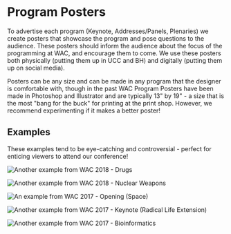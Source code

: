 # Program Posters

To advertise each program \(Keynote, Addresses/Panels, Plenaries\) we create posters that showcase the program and pose questions to the audience. These posters should inform the audience about the focus of the programming at WAC, and encourage them to come. We use these posters both physically \(putting them up in UCC and BH\) and digitally \(putting them up on social media\).

 Posters can be any size and can be made in any program that the designer is comfortable with, though in the past WAC Program Posters have been made in Photoshop and Illustrator and are typically 13" by 19" - a size that is the most "bang for the buck" for printing at the print shop. However, we recommend experimenting if it makes a better poster!

## Examples

These examples tend to be eye-catching and controversial - perfect for enticing viewers to attend our conference!  


![Another example from WAC 2018 - Drugs](../.gitbook/assets/drug.png)

![Another example from WAC 2018 - Nuclear Weapons](../.gitbook/assets/nuclear.png)

![An example from WAC 2017 - Opening \(Space\)](../.gitbook/assets/opening.png)

![Another example from WAC 2017 - Keynote \(Radical Life Extension\)](../.gitbook/assets/keynote.png)

![Another example from WAC 2017 - Bioinformatics](../.gitbook/assets/bioinformatics.png)

  


